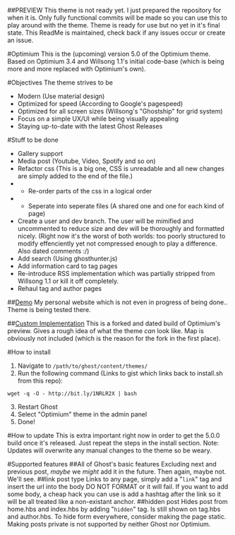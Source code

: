 ##PREVIEW
This theme is not ready yet. I just prepared the repository for when it is. Only fully functional commits will be made so you can use this to play 
around with the theme.
Theme is ready for use but no yet in it's final state. This ReadMe is maintained, check back if any issues occur or create an issue.

#Optimium
This is the (upcoming) version 5.0 of the Optimium theme.
Based on Optimium 3.4 and Willsong 1.1's initial code-base (which is being more and more replaced with Optimium's own).

#Objectives
The theme strives to be

- Modern (Use material design)
- Optimized for speed (According to Google's pagespeed)
- Optimized for all screen sizes (Willsong's "Ghostship" for grid system)
- Focus on a simple UX/UI while being visually appealing
- Staying up-to-date with the latest Ghost Releases

#Stuff to be done
- Gallery support
- Media post (Youtube, Video, Spotify and so on)
- Refactor css (This is a big one, CSS is unreadable and all new changes are simply added to the end of the file.)
- - Re-order parts of the css in a logical order
- - Seperate into seperate files (A shared one and one for each kind of page)
- Create a user and dev branch. The user will be mimified and uncommented to reduce size and dev will be thoroughly and formatted nicely. (Right now it's the worst of both worlds: too poorly structured to modify effenciently yet not compressed enough to play a difference. Also dated comments :/)
- Add search (Using ghosthunter.js)
- Add information card to tag pages
- Re-introduce RSS implementation which was partially stripped from Willsong 1.1 or kill it off completely.
- Rehaul tag and author pages

##[Demo](http://knyz.org)
My personal website which is not even in progress of being done.. Theme is being tested there.

##[Custom Implementation](http://blog.pggr.org/)
This is a forked and dated build of Optimium's preview. Gives a rough idea of what the theme *can* look like. Map is obviously not included (which is the reason for the fork in the first place).

#How to install

1. Navigate to `/path/to/ghost/content/themes/`
2. Run the following command (Links to gist which links back to install.sh from this repo):
```
wget -q -O - http://bit.ly/1NRLR2X | bash
```
3. Restart Ghost
4. Select "Optimium" theme in the admin panel
5. Done!

#How to update
This is extra important right now in order to get the 5.0.0 build once it's released.
Just repeat the steps in the install section.
Note: Updates will overwrite any manual changes to the theme so be weary.

#Supported features
##All of Ghost's basic features
Excluding next and previous post, *maybe* we *might* add it in the future. Then again, maybe not. We'll see.
##link post type
Links to any page, simply add a "`link`" tag and insert the url into the body DO NOT FORMAT or it will fail. If you want to add some body, a cheap hack you can use is add a hashtag after the link so it will be all treated like a non-existant anchor.
##hidden post
Hides post from home.hbs and index.hbs by adding "`hidden`" tag. Is still shown on tag.hbs and author.hbs. To hide form everywhere, consider making the page static. Making posts private is not supported by neither Ghost nor Optimium.